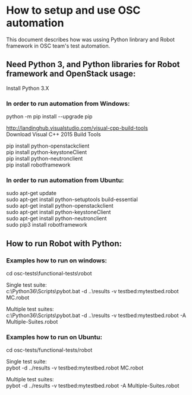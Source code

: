 # How to setup and use OSC automation
This document describes how was ussing Python linbrary and Robot framework in OSC team's test automation.
## Need Python 3, and Python libraries for Robot framework and OpenStack usage:

Install Python 3.X  

### In order to run automation from Windows:

python -m pip install --upgrade pip

http://landinghub.visualstudio.com/visual-cpp-build-tools  
Download Visual C++ 2015 Build Tools  

pip install python-openstackclient  
pip install python-keystoneClient  
pip install python-neutronclient  
pip install robotframework  


### In order to run automation from Ubuntu:

sudo apt-get update  
sudo apt-get install python-setuptools build-essential  
sudo apt-get install python-openstackclient  
sudo apt-get install python-keystoneClient  
sudo apt-get install python-neutronclient  
sudo pip3 install robotframework  

## How to run Robot with Python:

### Examples how to run on windows:

cd  osc-tests\functional-tests\robot  

Single test suite:   
c:\Python36\Scripts\pybot.bat -d ..\results -v testbed:mytestbed.robot MC.robot

Multiple test suites:   
c:\Python36\Scripts\pybot.bat -d ..\results -v testbed:mytestbed.robot -A Multiple-Suites.robot

### Examples how to run on Ubuntu:
cd  osc-tests/functional-tests/robot

Single test suite:  
pybot -d ../results -v testbed:mytestbed.robot MC.robot

Multiple test suites:   
pybot -d ../results -v testbed:mytestbed.robot -A Multiple-Suites.robot

